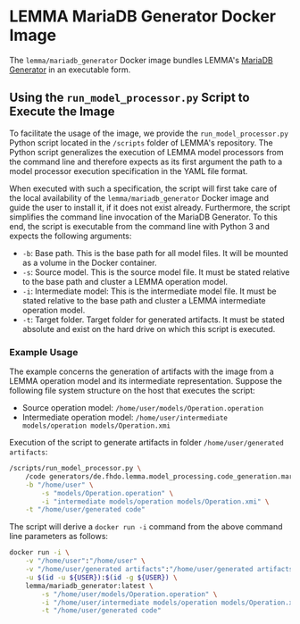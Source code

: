 # LEMMA MariaDB Generator Docker Image
The `lemma/mariadb_generator` Docker image bundles LEMMA's
[MariaDB Generator](https://github.com/SeelabFhdo/lemma/tree/main/code%20generators/de.fhdo.lemma.model_processing.code_generation.mariadb)
in an executable form.

## Using the `run_model_processor.py` Script to Execute the Image
To facilitate the usage of the image, we provide the `run_model_processor.py`
Python script located in the `/scripts` folder of LEMMA's repository. The Python
script generalizes the execution of LEMMA model processors from the command line
and therefore expects as its first argument the path to a model processor
execution specification in the YAML file format.

When executed with such a specification, the script will first take care of the
local availability of the `lemma/mariadb_generator` Docker image and guide the
user to install it, if it does not exist already. Furthermore, the script
simplifies the command line invocation of the MariaDB Generator. To this end,
the script is executable from the command line with Python 3 and expects the
following arguments:
- `-b`: Base path. This is the base path for all model files. It will be mounted
        as a volume in the Docker container.
- `-s`: Source model. This is the source model file. It must be stated relative
        to the base path and cluster a LEMMA operation model.
- `-i`: Intermediate model: This is the intermediate model file. It must be
        stated relative to the base path and cluster a LEMMA intermediate
        operation model.
- `-t`: Target folder. Target folder for generated artifacts. It must be stated
        absolute and exist on the hard drive on which this script is executed.

### Example Usage
The example concerns the generation of artifacts with the image from a LEMMA
operation model and its intermediate representation. Suppose the following file
system structure on the host that executes the script:
- Source operation model: `/home/user/models/Operation.operation`
- Intermediate operation model:
    `/home/user/intermediate models/operation models/Operation.xmi`

Execution of the script to generate artifacts in folder
`/home/user/generated artifacts`:
```bash
/scripts/run_model_processor.py \
    /code generators/de.fhdo.lemma.model_processing.code_generation.mariadb/docker/execution.yaml \
    -b "/home/user" \
        -s "models/Operation.operation" \
        -i "intermediate models/operation models/Operation.xmi" \
    -t "/home/user/generated code"
```

The script will derive a `docker run -i` command from the above command line
parameters as follows:
```bash
docker run -i \
    -v "/home/user":"/home/user" \
    -v "/home/user/generated artifacts":"/home/user/generated artifacts" \
    -u $(id -u ${USER}):$(id -g ${USER}) \
    lemma/mariadb_generator:latest \
        -s "/home/user/models/Operation.operation" \
        -i "/home/user/intermediate models/operation models/Operation.xmi" \
        -t "/home/user/generated code"
```